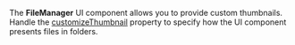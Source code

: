 The **FileManager** UI component allows you to provide custom thumbnails. Handle the [customizeThumbnail](/Documentation/ApiReference/UI_Widgets/dxFileManager/Configuration/#customizeThumbnail) property to specify how the UI component presents files in folders.